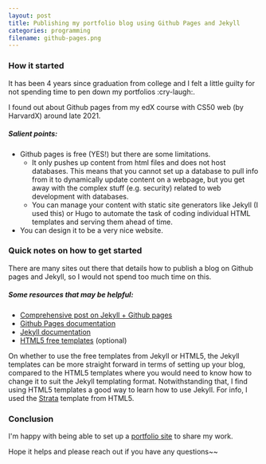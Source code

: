 ```yaml
---
layout: post
title: Publishing my portfolio blog using Github Pages and Jekyll
categories: programming
filename: github-pages.png
---
```



### How it started
It has been 4 years since graduation from college and I felt a little guilty for not spending time to pen down my portfolios :cry-laugh:.

I found out about Github pages from my edX course with CS50 web (by HarvardX) around late 2021.

##### Salient points:
- Github pages is free (YES!) but there are some limitations.
	- It only pushes up content from html files and does not host databases. This means that you cannot set up a database to pull info from it to dynamically update content on a webpage, but you get away with the complex stuff (e.g. security) related to web development with databases.
	- You can manage your content with static site generators like Jekyll (I used this) or Hugo to automate the task of coding individual HTML templates and serving them ahead of time.
- You can design it to be a very nice website.

### Quick notes on how to get started

There are many sites out there that details how to publish a blog on Github pages and Jekyll, so I would not spend too much time on this.

##### Some resources that may be helpful:
- [Comprehensive post on Jekyll + Github pages](https://programminghistorian.org/en/lessons/building-static-sites-with-jekyll-github-pages)
- [Github Pages documentation](https://pages.github.com/)
- [Jekyll documentation](https://jekyllrb.com/docs/)
- [HTML5 free templates](https://html5up.net/) (optional)

On whether to use the free templates from Jekyll or HTML5, the Jekyll templates can be more straight forward in terms of setting up your blog, compared to the HTML5 templates where you would need to know how to change it to suit the Jekyll templating format. Notwithstanding that, I find using HTML5 templates a good way to learn how to use Jekyll. For info, I used the [Strata](https://html5up.net/strata) template from HTML5.

### Conclusion
I'm happy with being able to set up a [portfolio site](https://minsq.github.io/) to share my work.

Hope it helps and please reach out if you have any questions~~
